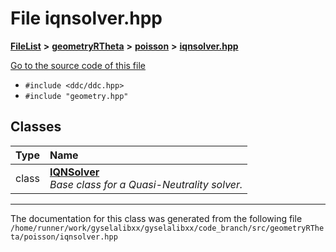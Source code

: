 

# File iqnsolver.hpp



[**FileList**](files.md) **>** [**geometryRTheta**](dir_e9f169004bcfe9f3cb1f8a27ce024e59.md) **>** [**poisson**](dir_131fdd0509f46f459997bddabd4481b1.md) **>** [**iqnsolver.hpp**](geometryRTheta_2poisson_2iqnsolver_8hpp.md)

[Go to the source code of this file](geometryRTheta_2poisson_2iqnsolver_8hpp_source.md)



* `#include <ddc/ddc.hpp>`
* `#include "geometry.hpp"`















## Classes

| Type | Name |
| ---: | :--- |
| class | [**IQNSolver**](classIQNSolver.md) <br>_Base class for a Quasi-Neutrality solver._  |



















































------------------------------
The documentation for this class was generated from the following file `/home/runner/work/gyselalibxx/gyselalibxx/code_branch/src/geometryRTheta/poisson/iqnsolver.hpp`

